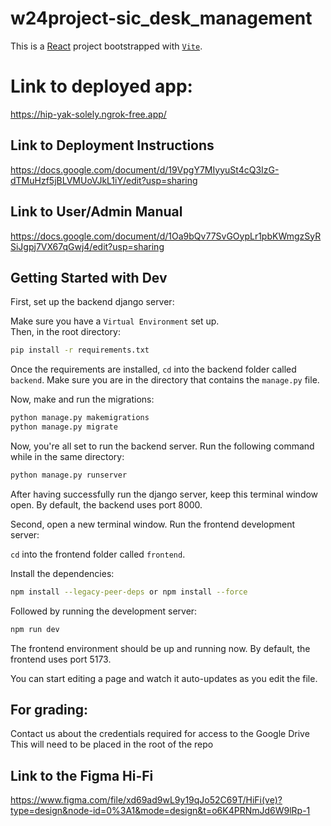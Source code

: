 # w24project-sic_desk_management

This is a [React](https://react.dev/) project bootstrapped with [`Vite`](https://vitejs.dev/).

# Link to deployed app:

https://hip-yak-solely.ngrok-free.app/

## Link to Deployment Instructions
https://docs.google.com/document/d/19VpgY7MIyyuSt4cQ3IzG-dTMuHzf5jBLVMUoVJkL1iY/edit?usp=sharing

## Link to User/Admin Manual
https://docs.google.com/document/d/1Oa9bQv77SvGOypLr1pbKWmgzSyRSiJgpj7VX67qGwj4/edit?usp=sharing

## Getting Started with Dev

First, set up the backend django server:

Make sure you have a `Virtual Environment` set up.  
Then, in the root directory:

```bash
pip install -r requirements.txt
```

Once the requirements are installed, `cd` into the backend folder called `backend`.
Make sure you are in the directory that contains the `manage.py` file.

Now, make and run the migrations:

```bash
python manage.py makemigrations
python manage.py migrate
```

Now, you're all set to run the backend server. Run the following command while in the same directory:

```bash
python manage.py runserver
```

After having successfully run the django server, keep this terminal window open. By default, the backend uses port 8000.

Second, open a new terminal window.
Run the frontend development server:

`cd` into the frontend folder called `frontend`.

Install the dependencies:

```bash
npm install --legacy-peer-deps or npm install --force
```

Followed by running the development server:

```bash
npm run dev
```

The frontend environment should be up and running now. By default, the frontend uses port 5173.

You can start editing a page and watch it auto-updates as you edit the file.

## For grading:
Contact us about the credentials required for access to the Google Drive
This will need to be placed in the root of the repo

## Link to the Figma Hi-Fi

https://www.figma.com/file/xd69ad9wL9y19qJo52C69T/HiFi(ve)?type=design&node-id=0%3A1&mode=design&t=o6K4PRNmJd6W9lRp-1
